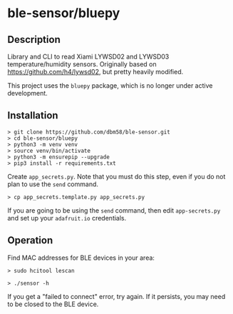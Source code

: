# ble-sensor/bluepy

## Description 

Library and CLI to read Xiami LYWSD02 and LYWSD03 temperature/humidity sensors.  Originally based on https://github.com/h4/lywsd02, but pretty heavily modified.

This project uses the `bluepy` package, which is no longer under active development.

## Installation

```
> git clone https://github.com/dbm58/ble-sensor.git
> cd ble-sensor/bluepy
> python3 -m venv venv
> source venv/bin/activate
> python3 -m ensurepip --upgrade
> pip3 install -r requirements.txt 
```

Create `app_secrets.py`.  Note that you must do this step, even if you do not plan to use the `send` command.
```
> cp app_secrets.template.py app_secrets.py
```

If you are going to be using the `send` command, then edit `app-secrets.py` and set up your `adafruit.io` credentials.

##  Operation

Find MAC addresses for BLE devices in your area:
```
> sudo hcitool lescan
```

```
> ./sensor -h
```

If you get a "failed to connect" error, try again.  If it persists, you may need to be closed to the BLE device.
